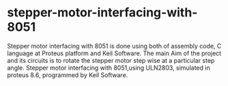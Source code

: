# stepper-motor-interfacing-with-8051
Stepper motor interfacing with 8051 is done using both of assembly code, C language at Proteus platform and Keil Software.
The main Aim of the project and its circuits is to rotate the stepper motor step wise at a particular step angle.
Stepper motor interfacing with 8051,using ULN2803, simulated in proteus 8.6, programmed by Keil Software. 
